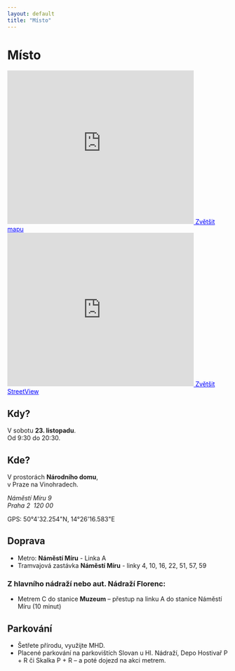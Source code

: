 ```yaml
---
layout: default
title: "Místo"
---
```



Místo
==============================

<section id="location">
	<div class="row callouts">
		<div class="span6">
			<iframe width="425" height="350" frameborder="0" scrolling="no" marginheight="0" marginwidth="0" src="https://www.google.com/maps?t=m&amp;cid=0xfc1057921d1a3298&amp;ie=UTF8&amp;hq=+loc:+&amp;hnear=&amp;ll=50.076394,14.438481&amp;spn=0.008262,0.024247&amp;z=15&amp;output=embed"></iframe><a href="https://www.google.com/url?sa=D&oi=plus&q=https://maps.google.cz/maps?expflags%3Denable_star_based_justifications:true%26ie%3DUTF8%26cid%3D18163113582250308248%26q%3DN%25C3%2581RODN%25C3%258D%2BD%25C5%25AEM%2BNA%2BVINOHRADECH%26iwloc%3DA%26gl%3DCZ%26hl%3Dcs" style="color:#0000FF;text-align:left"><span class="icon-map-marker"></span> Zvětšit mapu</a>
		</div>
		<div class="span6">
			<iframe width="425" height="350" frameborder="0" scrolling="no" marginheight="0" marginwidth="0" src="https://www.google.cz/maps?t=m&amp;cid=0xfc1057921d1a3298&amp;ie=UTF8&amp;hq=&amp;hnear=&amp;brcurrent=5,0,1&amp;layer=c&amp;cbll=50.075593,14.437746&amp;panoid=8M_VqC22pHf7YCs5QPMI1A&amp;cbp=13,103.82,,0,3.86&amp;source=embed&amp;ll=50.074222,14.437752&amp;spn=0.00482,0.009141&amp;z=16&amp;output=svembed"></iframe><a href="https://www.google.cz/maps?t=m&amp;cid=0xfc1057921d1a3298&amp;ie=UTF8&amp;hq=&amp;hnear=&amp;brcurrent=5,0,1&amp;layer=c&amp;cbll=50.075593,14.437746&amp;panoid=8M_VqC22pHf7YCs5QPMI1A&amp;cbp=13,103.82,,0,3.86&amp;source=embed&amp;ll=50.074222,14.437752&amp;spn=0.00482,0.009141&amp;z=16" style="color:#0000FF;text-align:left"><span class="icon-map-marker"></span> Zvětšit StreetView</a>
		</div>		
	</div>
	<div class="row callouts">
		<div class="span3 when">
			<h2>Kdy?</h2>
			<p>
		        V sobotu <strong>23. listopadu</strong>.<br />
		        Od 9:30 do 20:30.
		     </p>
		</div>
		<div class="span3 where">
			<h2>Kde?</h2>
		  	<p>
		        V prostorách <strong>Národního domu</strong>, <br />
		        v Praze na Vinohradech. 
	      	</p>
	      	<address>
	        	Náměstí Míru 9<br />
	        	Praha 2&nbsp;&nbsp;120 00
	      	</address>
	      	<p>
		        GPS: 50°4'32.254"N, 14°26'16.583"E
	      	</p>      	
		</div>
		<div class="span3 vehicle">
			<h2>Doprava</h2>  
			<ul>
		    	<li>Metro: <strong>Náměstí Míru</strong> - Linka A</li>
				<li>Tramvajová zastávka <strong>Náměstí Míru</strong> - linky 4, 10, 16, 22, 51, 57, 59</li>		
			</ul>
		    <h3>Z hlavního nádraží nebo aut. Nádraží Florenc:</h3>
		    <ul>
		    	<li>Metrem C do stanice <strong>Muzeum</strong> – přestup na linku A do stanice Náměstí Míru (10 minut)</li>		
			</ul>
		</div>
		<div class="span3 parking">
			<h2>Parkování</h2>  
			<ul>
		    	<li>Šetřete přírodu, využijte MHD.</li>
				<li>Placené parkování na parkovištích Slovan u Hl. Nádraží, Depo Hostivař P + R či Skalka P + R – a poté dojezd na akci metrem.</li>			
			</ul>
		</div>
	</div>
</section>
